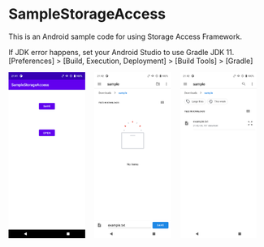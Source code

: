 # SampleStorageAccess
This is an Android sample code for using Storage Access Framework.

If JDK error happens, set your Android Studio to use Gradle JDK 11.<br>
[Preferences] > [Build, Execution, Deployment] > [Build Tools] > [Gradle]

<img src="capture/capture_1.png" width="30%" />&emsp;
<img src="capture/capture_2.png" width="30%" />&emsp;
<img src="capture/capture_3.png" width="30%" />&emsp;
